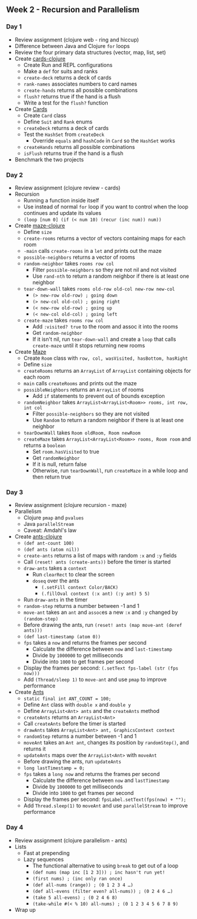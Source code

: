 ## Week 2 - Recursion and Parallelism

### Day 1

* Review assignment (clojure web - ring and hiccup)
* Difference between Java and Clojure `for` loops
* Review the four primary data structures (vector, map, list, set)
* Create [cards-clojure](../projects/cards-clojure)
  * Create Run and REPL configurations
  * Make a `def` for suits and ranks
  * `create-deck` returns a deck of cards
  * `rank-names` associates numbers to card names
  * `create-hands` returns all possible combinations
  * `flush?` returns true if the hand is a flush
  * Write a test for the `flush?` function
* Create [Cards](../projects/Cards)
  * Create `Card` class
  * Define `Suit` and `Rank` enums
  * `createDeck` returns a deck of cards
  * Test the `HashSet` from `createDeck`
    * Override `equals` and `hashCode` in `Card` so the `HashSet` works
  * `createHands` returns all possible combinations
  * `isFlush` returns true if the hand is a flush
* Benchmark the two projects

### Day 2

* Review assignment (clojure review - cards)
* Recursion
  * Running a function inside itself
  * Use instead of normal `for` loop if you want to control when the loop continues and update its values
  * `(loop [num 0] (if (< num 10) (recur (inc num)) num))`
* Create [maze-clojure](../projects/maze-clojure)
  * Define `size`
  * `create-rooms` returns a vector of vectors containing maps for each room
  * `-main` calls `create-rooms` in a `let` and prints out the maze
  * `possible-neighbors` returns a vector of rooms
  * `random-neighbor` takes `rooms row col`
    * Filter `possible-neighbors` so they are not nil and not visited
    * Use `rand-nth` to return a random neighbor if there is at least one neighbor
  * `tear-down-wall` takes `rooms old-row old-col new-row new-col`
    * `(> new-row old-row) ; going down`
    * `(> new-col old-col) ; going right`
    * `(< new-row old-row) ; going up`
    * `(< new-col old-col) ; going left`
  * `create-maze` takes `rooms row col`
    * Add `:visited? true` to the room and assoc it into the rooms
    * Get `random-neighbor`
    * If it isn't nil, run `tear-down-wall` and create a `loop` that calls `create-maze` until it stops returning new rooms
* Create [Maze](../projects/Maze)
  * Create `Room` class with `row, col, wasVisited, hasBottom, hasRight`
  * Define `size`
  * `createRooms` returns an `ArrayList` of `ArrayList` containing objects for each room
  * `main` calls `createRooms` and prints out the maze
  * `possibleNeighbors` returns an `ArrayList` of rooms
    * Add `if` statements to prevent out of bounds exception
  * `randomNeighbor` takes `ArrayList<ArrayList<Room>> rooms, int row, int col`
    * Filter `possible-neighbors` so they are not visited
    * Use `Random` to return a random neighbor if there is at least one neighbor
  * `tearDownWall` takes `Room oldRoom, Room newRoom`
  * `createMaze` takes `ArrayList<ArrayList<Room>> rooms, Room room` and returns a `boolean`
    * Set `room.hasVisited` to true
    * Get `randomNeighbor`
    * If it is null, return false
    * Otherwise, run `tearDownWall`, run `createMaze` in a while loop and then return true

### Day 3

* Review assignment (clojure recursion - maze)
* Parallelism
  * Clojure `pmap` and `pvalues`
  * Java `parallelStream`
  * Caveat: Amdahl's law
* Create [ants-clojure](../projects/ants-clojure)
  * `(def ant-count 100)`
  * `(def ants (atom nil))`
  * `create-ants` returns a list of maps with random `:x` and `:y` fields
  * Call `(reset! ants (create-ants))` before the timer is started
  * `draw-ants` takes a `context`
    * Run `clearRect` to clear the screen
    * `doseq` over the ants
      * `(.setFill context Color/BACK)`
      * `(.fillOval context (:x ant) (:y ant) 5 5)`
  * Run `draw-ants` in the timer
  * `random-step` returns a number between -1 and 1
  * `move-ant` takes an `ant` and `assoc`es a new `:x` and `:y` changed by `(random-step)`
  * Before drawing the ants, run `(reset! ants (map move-ant (deref ants)))`
  * `(def last-timestamp (atom 0))`
  * `fps` takes a `now` and returns the frames per second
    * Calculate the difference between `now` and `last-timestamp`
    * Divide by `1000000` to get milliseconds
    * Divide into `1000` to get frames per second
  * Display the frames per second: `(.setText fps-label (str (fps now)))`
  * Add `(Thread/sleep 1)` to `move-ant` and use `pmap` to improve performance
* Create [Ants](../projects/Ants)
  * `static final int ANT_COUNT = 100;`
  * Define `Ant` class with `double x` and `double y`
  * Define `ArrayList<Ant> ants` and the `createAnts` method
  * `createAnts` returns an `ArrayList<Ant>`
  * Call `createAnts` before the timer is started
  * `drawAnts` takes `ArrayList<Ant> ant, GraphicsContext context`
  * `randomStep` returns a number between -1 and 1
  * `moveAnt` takes an `Ant ant`, changes its position by `randomStep()`, and returns it
  * `updateAnts` maps over the `ArrayList<Ant>` with `moveAnt`
  * Before drawing the ants, run `updateAnts`
  * `long lastTimestamp = 0;`
  * `fps` takes a `long now` and returns the frames per second
    * Calculate the difference between `now` and `lastTimestamp`
    * Divide by `1000000` to get milliseconds
    * Divide into `1000` to get frames per second
  * Display the frames per second: `fpsLabel.setText(fps(now) + "");`
  * Add `Thread.sleep(1)` to `moveAnt` and use `parallelStream` to improve performance

### Day 4

* Review assignment (clojure parallelism - ants)
* Lists
  * Fast at prepending
  * Lazy sequences
    * The functional alternative to using `break` to get out of a loop
    * `(def nums (map inc [1 2 3])) ; inc hasn't run yet!`
    * `(first nums) ; (inc only ran once)`
    * `(def all-nums (range)) ; (0 1 2 3 4 …)`
    * `(def all-evens (filter even? all-nums)) ; (0 2 4 6 …)`
    * `(take 5 all-evens) ; (0 2 4 6 8)`
    * `(take-while #(< % 10) all-nums) ; (0 1 2 3 4 5 6 7 8 9)`
* Wrap up
